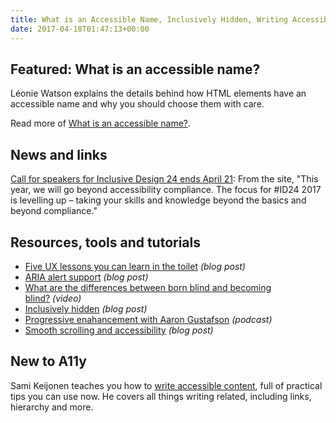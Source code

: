 ```yaml
---
title: What is an Accessible Name, Inclusively Hidden, Writing Accessible Content and More
date: 2017-04-18T01:47:13+00:00
---
```


## Featured: What is an accessible name?

Léonie Watson explains the details behind how HTML elements have an accessible name and why you should choose them with care.

Read more of [What is an accessible name?](https://www.paciellogroup.com/blog/2017/04/what-is-an-accessible-name/).

## News and links

[Call for speakers for Inclusive Design 24 ends April 21](http://www.inclusivedesign24.org): From the site, "This year, we will go beyond accessibility compliance. The focus for #ID24 2017 is levelling up – taking your skills and knowledge beyond the basics and beyond compliance."

## Resources, tools and tutorials

- [Five UX lessons you can learn in the toilet](http://www.creativebloq.com/advice/5-ux-lessons-you-can-learn-in-the-toilet) *(blog post)*
- [ARIA alert support](https://www.paciellogroup.com/blog/2017/04/aria-alert-support/) *(blog post)*
- [What are the differences between born blind and becoming blind?](https://www.youtube.com/watch?v=RiG97xFPJvo) *(video)*
- [Inclusively hidden](http://www.scottohara.me/blog/2017/04/14/inclusively-hidden.html) *(blog post)*
- [Progressive enahancement with Aaron Gustafson](https://soundcloud.com/relativepaths/48-progressive-enhancement-with-aaron-gustafson) *(podcast)*
- [Smooth scrolling and accessibility](https://css-tricks.com/smooth-scrolling-accessibility/) *(blog post)*

## New to A11y

Sami Keijonen teaches you how to [write accessible content](https://foxland.fi/writing-accessible-content/), full of practical tips you can use now. He covers all things writing related, including links, hierarchy and more.
